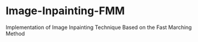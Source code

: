# Image-Inpainting-FMM
Implementation of Image Inpainting Technique Based on the Fast Marching Method
